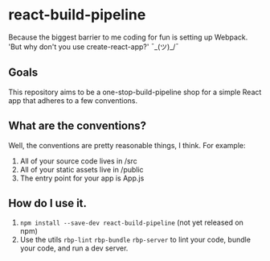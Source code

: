 # react-build-pipeline
Because the biggest barrier to me coding for fun is setting up Webpack. 'But why don't you use create-react-app?' ¯\_(ツ)_/¯

## Goals
This repository aims to be a one-stop-build-pipeline shop for a simple React app that adheres to a few conventions.

## What are the conventions?
Well, the conventions are pretty reasonable things, I think. For example:

1. All of your source code lives in /src
2. All of your static assets live in /public
3. The entry point for your app is App.js

## How do I use it.
1. ```npm install --save-dev react-build-pipeline``` (not yet released on npm)
2. Use the utils ```rbp-lint``` ```rbp-bundle``` ```rbp-server``` to lint your code, bundle your code, and run a dev server.
